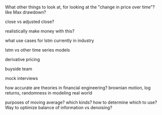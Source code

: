 What other things to look at, for looking at the "change in price over time"?
    like Max drawdown?

close vs adjusted close?

realistically make money with this?

what use cases for lstm currently in industry

lstm vs other time series models

derivative pricing

buyside team

mock interviews

how accurate are theories in financial engineering?
brownian motion, log returns, randomness in modeling real world

purposes of moving average? which kinds?
    how to determine which to use? Way to optimize balance of information vs denoising?




